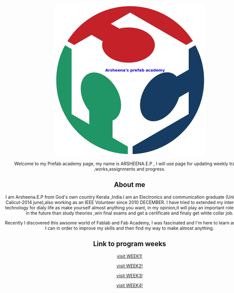 
<div style ="width:800px;" align="center">


![](img/logo1.png)


Welcome to my Prefab academy page, my name is ARSHEENA.E.P , I will use page for updating weekly training ,works,assignments and progress.

## About me

I am Arsheena.E.P from God's own country Kerala ,India.I am an Electronics and communication graduate (University of Calicut-2014 june),also working as an IEEE Volunteer since 2010 DECEMBER. I have tried to extended my interest in use technology for dialy life as make yourself almost anything you want, in my opinion,it will play an important role in our life in the future than study theories ,win final exams and get a certificate and finaly get white collar job.

Recently I discovered this awsome world of Fablab and Fab Academy, I was fascinated and I'm here to learn as much as I can in order to improve my skills and then find my way to make almost anything.



## Link to program weeks

[visit WEEK1!](week1.html)

[visit WEEK2!](week2.html)

[visit WEEK3!](week3.html)

[visit WEEK4!](week4.html)



</div>

